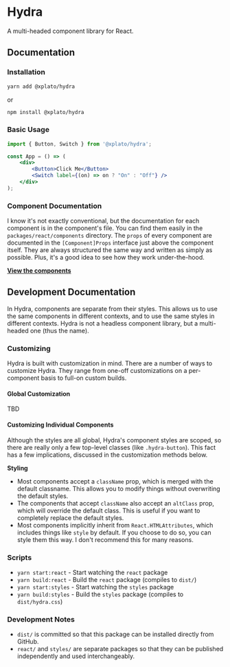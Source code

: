 # Hydra

A multi-headed component library for React.

## Documentation

### Installation

```bash
yarn add @xplato/hydra
```

or

```bash
npm install @xplato/hydra
```

### Basic Usage

```jsx
import { Button, Switch } from '@xplato/hydra';

const App = () => (
	<div>
		<Button>Click Me</Button>
		<Switch label={(on) => on ? "On" : "Off"} />
	</div>
);
```

### Component Documentation

I know it's not exactly conventional, but the documentation for each component is in the component's file. You can find them easily in the `packages/react/components` directory. The `props` of every component are documented in the `[Component]Props` interface just above the component itself. They are always structured the same way and written as simply as possible. Plus, it's a good idea to see how they work under-the-hood.

[**View the components**](https://github.com/xplato/hydra/tree/main/packages/react/components)

## Development Documentation

In Hydra, components are separate from their styles. This allows us to use the same components in different contexts, and to use the same styles in different contexts. Hydra is not a headless component library, but a multi-headed one (thus the name).

### Customizing

Hydra is built with customization in mind. There are a number of ways to customize Hydra. They range from one-off customizations on a per-component basis to full-on custom builds.

#### Global Customization

TBD

#### Customizing Individual Components

Although the styles are all global, Hydra's component styles are scoped, so there are really only a few top-level classes (like `.hydra-button`). This fact has a few implications, discussed in the customization methods below.

**Styling**

- Most components accept a `className` prop, which is merged with the default classname. This allows you to modify things without overwriting the default styles.
- The components that accept `className` also accept an `altClass` prop, which will override the default class. This is useful if you want to completely replace the default styles.
- Most components implicitly inherit from `React.HTMLAttributes`, which includes things like `style` by default. If you choose to do so, you can style them this way. I don't recommend this for many reasons.

### Scripts

- `yarn start:react` - Start watching the `react` package
- `yarn build:react` - Build the `react` package (compiles to `dist/`)
- `yarn start:styles` - Start watching the `styles` package
- `yarn build:styles` - Build the `styles` package (compiles to `dist/hydra.css`)

### Development Notes

- `dist/` is committed so that this package can be installed directly from GitHub.
- `react/` and `styles/` are separate packages so that they can be published independently and used interchangeably.